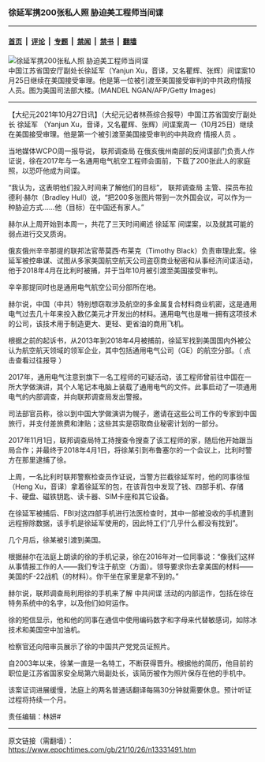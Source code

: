 ### 徐延军携200张私人照 胁迫美工程师当间谍

---

#### [首页](../../../..?n13331491) &nbsp;|&nbsp; [评论](../../../../../epoch-comment?n13331491) &nbsp;|&nbsp; [专题](../../../../../epoch-special?n13331491) &nbsp;|&nbsp; [禁闻](../../../../../epoch-news?n13331491) &nbsp;|&nbsp; [禁书](../../../../../books?n13331491) &nbsp;|&nbsp; [翻墙](https://github.com/gfw-breaker/nogfw/blob/master/README.md?n13331491)


<div><img alt="徐延军携200张私人照 胁迫美工程师当间谍" class="attachment-djy_600_400 size-djy_600_400 wp-post-image" src="https://i.epochtimes.com/assets/uploads/2020/06/6c0e66678dd1bc139e34b6bb5241c568-600x400.jpg"/>
<div class="caption">
 中国江苏省国安厅副处长徐延军（Yanjun Xu，音译，又名瞿辉、张辉）间谍案10月25日继续在美国接受审理。他是第一位被引渡至美国接受审判的中共政府情报人员。图为美国司法部大楼。(MANDEL NGAN/AFP/Getty Images)
</div></div><hr/><div class="post_content" id="artbody" itemprop="articleBody">
 <!-- article content begin -->
 <p>
  【大纪元2021年10月27日讯】（大纪元记者林燕综合报导）中国江苏省国安厅副处长
  <ok href="https://www.epochtimes.com/gb/tag/%E5%BE%90%E5%BB%B6%E5%86%9B.html">
   徐延军
  </ok>
  （Yanjun Xu，音译，又名瞿辉、张辉）间谍案周一（10月25日）继续在美国接受审理。他是第一个被引渡至美国接受审判的中共政府
  <ok href="https://www.epochtimes.com/gb/tag/%E6%83%85%E6%8A%A5%E4%BA%BA%E5%91%98.html">
   情报人员
  </ok>
  。
 </p>
 <p>
  当地媒体WCPO周一报导说，
  <ok href="https://www.epochtimes.com/gb/tag/%E8%81%94%E9%82%A6%E8%B0%83%E6%9F%A5%E5%B1%80.html">
   联邦调查局
  </ok>
  在俄亥俄州南部的反间谍部门负责人作证说，徐在2017年与一名通用电气航空工程师会面前，下载了200张此人的家庭照，以恐吓他成为间谍。
 </p>
 <p>
  “我认为，这表明他们投入时间来了解他们的目标”，
  <ok href="https://www.epochtimes.com/gb/tag/%E8%81%94%E9%82%A6%E8%B0%83%E6%9F%A5%E5%B1%80.html">
   联邦调查局
  </ok>
  主管、探员布拉德利‧赫尔（Bradley Hull）说，“把200多张图片带到一次外国会议，可以作为一种胁迫方式……他（目标）在中国还有家人。”
 </p>
 <p>
  赫尔从上周开始到本周一，共花了三天时间阐述
  <ok href="https://www.epochtimes.com/gb/tag/%E5%BE%90%E5%BB%B6%E5%86%9B.html">
   徐延军
  </ok>
  间谍案，以及就其可能的弱点进行交叉质询。
 </p>
 <p>
  俄亥俄州辛辛那提的联邦法官蒂莫西‧布莱克（Timothy Black）负责审理此案。徐延军被控串谋、试图从多家美国航空航天公司盗窃商业秘密和从事经济间谍活动，他于2018年4月在比利时被捕，并于当年10月被引渡至美国接受审判。
 </p>
 <p>
  辛辛那提同时也是通用电气航空公司分部所在地。
 </p>
 <p>
  赫尔说，中国（中共）特别想窃取涉及航空的多金属复合材料商业机密，这是通用电气过去几十年来投入数亿美元才开发出的材料。通用电气也是唯一拥有这项技术的公司，该技术用于制造更大、更轻、更省油的商用飞机。
 </p>
 <p>
  根据之前的起诉书，从2013年到2018年4月被捕前，徐延军找到美国国内外被公认为航空航天领域的领军企业，其中包括通用电气公司（GE）的航空分部。（
  <ok href="https://www.epochtimes.com/gb/19/3/4/n11089282.htm">
   点击查看过往报导
  </ok>
  ）
 </p>
 <p>
  2017年，通用电气注意到旗下一名工程师的可疑活动，该工程师曾前往中国在一所大学做演讲，其个人笔记本电脑上装载了通用电气的文件。此事启动了一项通用电气的内部调查，并向联邦调查局发出警报。
 </p>
 <p>
  司法部官员称，徐以到中国大学做演讲为幌子，邀请在这些公司工作的专家到中国旅行，并支付差旅费和津贴；这些其实是窃取商业秘密计划的一部分。
 </p>
 <p>
  2017年11月1日，联邦调查局特工持搜查令搜查了该工程师的家，随后他开始跟当局合作；并最终于2018年4月1日，将徐某引到布鲁塞尔的一个会议上，比利时警方在那里逮捕了徐。
 </p>
 <p>
  上周，一名比利时联邦警察检查员作证说，当警方拦截徐延军时，他的同事徐恒（Heng Xu，音译）拿着徐延军的包，在该背包中发现了钱、四部手机、存储卡、硬盘、磁铁钥匙、读卡器、SIM卡座和其它设备。
 </p>
 <p>
  在徐延军被捕后、FBI对这四部手机进行法医检查时，其中一部被没收的手机遭到远程擦除数据，该手机是徐延军使用的，因此特工们“几乎什么都没有找到”。
 </p>
 <p>
  几个月后，徐某被引渡到美国。
 </p>
 <p>
  根据赫尔在法庭上朗读的徐的手机记录，徐在2016年对一位同事说：“像我们这样从事情报工作的人——我们专注于航空（方面）。领导要求你去拿美国的材料——美国的F-22战机（的材料）。你干坐在家里是拿不到的。”
 </p>
 <p>
  赫尔说，联邦调查局利用徐的手机来了解
  <ok href="https://www.epochtimes.com/gb/tag/%E4%B8%AD%E5%85%B1%E9%97%B4%E8%B0%8D.html">
   中共间谍
  </ok>
  活动的内部运作，包括在徐在特务系统中的名字，以及他们如何运作。
 </p>
 <p>
  徐的短信显示，他和他的同事在通信中使用编码数字和字母来代替敏感词，如除冰技术和美国空中加油机。
 </p>
 <p>
  检察官还向陪审员展示了徐的中国共产党党员证照片。
 </p>
 <p>
  自2003年以来，徐某一直是一名特工，不断获得晋升。根据他的简历，他目前的职位是江苏省国家安全局第六局副处长，该简历被作为照片保存在他的手机中。
 </p>
 <p>
  该案证词进展缓慢，法庭上的两名普通话翻译每隔30分钟就需要休息。预计听证过程将持续一个月。
 </p>
 <p>
  责任编辑：林妍#
 </p>
 <!-- article content end -->
 <div id="below_article_ad">
 </div>
</div>


---

原文链接（需翻墙）：https://www.epochtimes.com/gb/21/10/26/n13331491.htm
